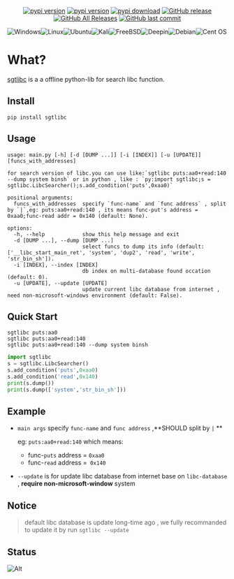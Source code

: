 

<p align="center">
    <a href="https://github.com/serfend/sgtlibc/"><img alt="pypi version" src="https://visitor-badge.glitch.me/badge?page_id=serfend/sgtlibc&left_text=views" /></a> 
    <a href="https://pypi.python.org/pypi/sgtlibc/"><img alt="pypi version" src="https://img.shields.io/pypi/v/sgtlibc.svg" /></a> 
    <a href="https://pypistats.org/packages/sgtlibc"><img alt="pypi download" src="https://img.shields.io/pypi/dm/sgtlibc.svg" /></a>
    <a href="https://github.com/serfend/sgtlibc/releases"><img alt="GitHub release" src="https://img.shields.io/github/release/serfend/sgtlibc.svg?style=flat-square" /></a>
    <a href="https://github.com/serfend/sgtlibc/releases"><img alt="GitHub All Releases" src="https://img.shields.io/github/downloads/serfend/sgtlibc/total.svg?style=flat-square&color=%2364ff82" /></a>
    <a href="https://github.com/serfend/sgtlibc/commits"><img alt="GitHub last commit" src="https://img.shields.io/github/last-commit/serfend/sgtlibc.svg?style=flat-square" /></a>
    <!-- <a href="https://github.com/serfend/sgtlibc/actions/workflows/pytest.yml"><img alt="GitHub Workflow Status" src="https://github.com/serfend/sgtlibc/actions/workflows/pytest.yml/badge.svg" /></a> -->
</p>





![Windows](https://img.shields.io/badge/Windows-0078D6?style=for-the-badge&logo=windows&logoColor=white)![Linux](https://img.shields.io/badge/Linux-FCC624?style=for-the-badge&logo=linux&logoColor=black)![Ubuntu](https://img.shields.io/badge/Ubuntu-E95420?style=for-the-badge&logo=ubuntu&logoColor=white)![Kali](https://img.shields.io/badge/Kali-268BEE?style=for-the-badge&logo=kalilinux&logoColor=white)![FreeBSD](https://img.shields.io/badge/-FreeBSD-%23870000?style=for-the-badge&logo=freebsd&logoColor=white)![Deepin](https://img.shields.io/badge/Deepin-007CFF?style=for-the-badge&logo=deepin&logoColor=white)![Debian](https://img.shields.io/badge/Debian-D70A53?style=for-the-badge&logo=debian&logoColor=white)![Cent OS](https://img.shields.io/badge/cent%20os-002260?style=for-the-badge&logo=centos&logoColor=F0F0F0)

# What?

[sgtlibc](github.com/serfend/sgtlibc) is a a offline python-lib for search libc function.



## Install

```shell
pip install sgtlibc
```



## Usage

```shell
usage: main.py [-h] [-d [DUMP ...]] [-i [INDEX]] [-u [UPDATE]] [funcs_with_addresses]

for search version of libc.you can use like:`sgtlibc puts:aa0+read:140 --dump system binsh` or in python , like : `py:import sgtlibc;s = sgtlibc.LibcSearcher();s.add_condition('puts',0xaa0)`

positional arguments:
  funcs_with_addresses  specify `func-name` and `func address` , split by `|`,eg: puts:aa0+read:140 , its means func-put's address = 0xaa0;func-read addr = 0x140 (default: None).

options:
  -h, --help            show this help message and exit
  -d [DUMP ...], --dump [DUMP ...]
                        select funcs to dump its info (default: ['__libc_start_main_ret', 'system', 'dup2', 'read', 'write', 'str_bin_sh']).
  -i [INDEX], --index [INDEX]
                        db index on multi-database found occation (default: 0).
  -u [UPDATE], --update [UPDATE]
                        update current libc database from internet , need non-microsoft-windows environment (default: False).
```





## Quick Start

```shell
sgtlibc puts:aa0
sgtlibc puts:aa0+read:140
sgtlibc puts:aa0+read:140 --dump system binsh
```

```python
import sgtlibc
s = sgtlibc.LibcSearcher()
s.add_condition('puts',0xaa0)
s.add_condition('read',0x140)
print(s.dump())
print(s.dump(['system','str_bin_sh']))
```



## Example

- `main args` specify `func-name` and `func address` ,**SHOULD split by `|` **

  eg: `puts:aa0+read:140` which means:

  - func-`puts` address = `0xaa0`
  - func-`read` address =` 0x140`

- `--update` is for update libc database from internet base on `libc-database` , **require non-microsoft-window**  system





## Notice

> default libc database is update long-time ago , we fully recommanded to update it by run `sgtlibc --update`



## Status

![Alt](https://repobeats.axiom.co/api/embed/7d8920fddffed00ee7feb8d172bc7b48c86da3b8.svg "Repobeats analytics image")
